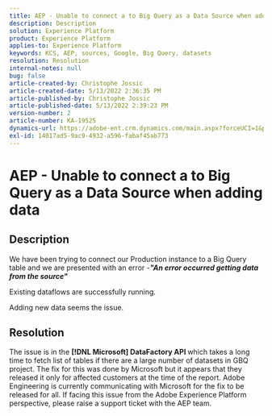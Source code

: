 ```yaml
---
title: AEP - Unable to connect a to Big Query as a Data Source when adding data
description: Description
solution: Experience Platform
product: Experience Platform
applies-to: Experience Platform
keywords: KCS, AEP, sources, Google, Big Query, datasets
resolution: Resolution
internal-notes: null
bug: false
article-created-by: Christophe Jossic
article-created-date: 5/13/2022 2:36:35 PM
article-published-by: Christophe Jossic
article-published-date: 5/13/2022 2:39:23 PM
version-number: 2
article-number: KA-19525
dynamics-url: https://adobe-ent.crm.dynamics.com/main.aspx?forceUCI=1&pagetype=entityrecord&etn=knowledgearticle&id=1a607b16-cad2-ec11-a7b5-00224809c27a
exl-id: 14017ad5-9ac9-4932-a596-fabaf45ab773
---
```

# AEP - Unable to connect a to Big Query as a Data Source when adding data

## Description


We have been trying to connect our Production instance to a Big Query table and we are presented with an error -<b>*"An error occurred getting data from the source"</b>*

Existing dataflows are successfully running.

Adding new data seems the issue.


## Resolution


The issue is in the <b>[!DNL Microsoft] DataFactory API </b>which takes a long time to fetch list of tables if there are a large number of datasets in GBQ project. The fix for this was done by Microsoft but it appears that they released it only for affected customers at the time of the report. Adobe Engineering is currently communicating with Microsoft for the fix to be released for all. If facing this issue from the Adobe Experience Platform perspective, please raise a support ticket with the AEP team.
